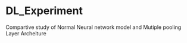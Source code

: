 # DL_Experiment
Compartive study of Normal Neural network model and Mutiple pooling Layer Archeiture
